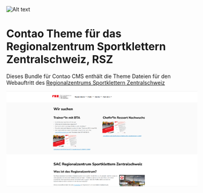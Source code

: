 ![Alt text](docs/rsz-logo.svg?raw=true "logo")

# Contao Theme für das Regionalzentrum Sportklettern Zentralschweiz, RSZ

Dieses Bundle für Contao CMS enthält die Theme Dateien für den Webauftritt des [Regionalzentrums Sportklettern Zentralschweiz]("https://kletterkader.com")

![Alt text](docs/rsz_theme.png?raw=true "logo")
